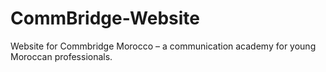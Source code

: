 # CommBridge-Website
Website for Commbridge Morocco – a communication academy for young Moroccan professionals.
